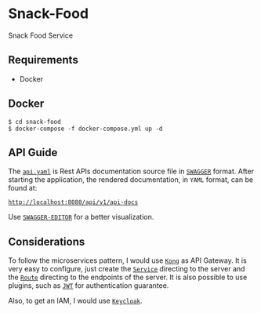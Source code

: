 # Snack-Food

Snack Food Service

## Requirements

- Docker

## Docker

```
$ cd snack-food
$ docker-compose -f docker-compose.yml up -d
```

## API Guide

The [`api.yaml`](server/src/main/resources/docs/swaggger/v1/api.yaml) is Rest APIs documentation source file in
[`SWAGGER`](https://swagger.io/solutions/api-documentation/) format.
After starting the application, the rendered documentation, in `YAML` format, can be found at:

[`http://localhost:8080/api/v1/api-docs`](http://localhost:8080/api/v1/api-docs)

Use [`SWAGGER-EDITOR`](https://swagger.io/tools/swagger-editor/) for a better visualization.

## Considerations

To follow the microservices pattern, I would use [`Kong`](https://github.com/Kong/kong) as API Gateway.
It is very easy to configure, just create the [`Service`](https://docs.konghq.com/0.14.x/admin-api/#service-object) directing to the server and the [`Route`](https://docs.konghq.com/0.14.x/admin-api/#route-object) directing to the endpoints of the server.
It is also possible to use plugins, such as [`JWT`](https://docs.konghq.com/hub/kong-inc/jwt/) for authentication guarantee.

Also, to get an IAM, I would use [`Keycloak`](https://www.keycloak.org/index.html).